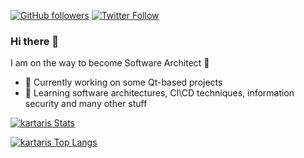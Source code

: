 [![GitHub followers](https://img.shields.io/github/followers/kartaris?label=GitHub&style=for-the-badge)](https://github.com/kartaris)
[![Twitter Follow](https://img.shields.io/twitter/follow/kartaris?label=Twitter&style=for-the-badge)](https://twitter.com/kartaris)  

### Hi there 👋

I am on the way to become Software Architect 🚀
- 🔭 Currently working on some Qt-based projects
- 🌱 Learning software architectures, CI\CD techniques, information security and many other stuff

<!--
**kartaris/kartaris** is a ✨ _special_ ✨ repository because its `README.md` (this file) appears on your GitHub profile.

Here are some ideas to get you started:

- 🔭 I’m currently working on ...
- 🌱 I’m currently learning ...
- 👯 I’m looking to collaborate on ...
- 🤔 I’m looking for help with ...
- 💬 Ask me about ...
- 📫 How to reach me: ...
- 😄 Pronouns: ...
- ⚡ Fun fact: ...
-->

[![kartaris Stats](https://5a5c0de3.getflow.tech/api?username=kartaris&count_private=true&theme=tokyonight&show_icons=true&include_all_commits=true)](https://github.com/kartaris)

[![kartaris Top Langs](https://5a5c0de3.getflow.tech/api/top-langs/?username=kartaris&count_private=true&theme=tokyonight&show_icons=true&include_all_commits=true&layout=compact)](https://github.com/kartaris)

